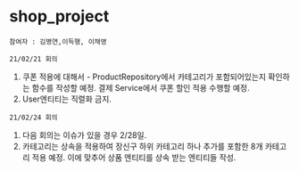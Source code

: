 # shop_project

`참여자 : 김병연,이득행, 이채영`


`21/02/21 회의`

1. 쿠폰 적용에 대해서 - ProductRepository에서 카테고리가 포함되어있는지 확인하는 함수를 작성할 예정. 결제 Service에서 쿠폰 할인 적용 수행할 예정.
2. User엔티티는 직렬화 금지.

`21/02/24 회의`

1. 다음 회의는 이슈가 있을 경우 2/28일.
2. 카테고리는 상속을 적용하여 장신구 하위 카테고리 하나 추가를 포함한 8개 카테고리 적용 예정. 이에 맞추어 상품 엔티티를 상속 받는 엔티티들 작성.
